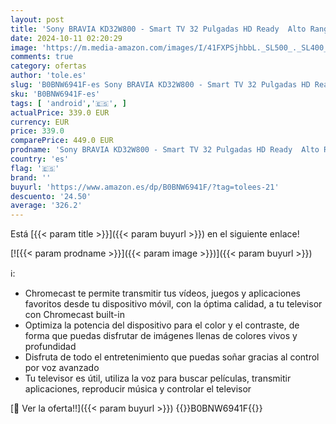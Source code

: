 ```yaml
---
layout: post
title: 'Sony BRAVIA KD32W800 - Smart TV 32 Pulgadas HD Ready  Alto Rango Dinámico HDR  Android TV  Negro  Modelo 2022'
date: 2024-10-11 02:20:29
image: 'https://m.media-amazon.com/images/I/41FXPSjhbbL._SL500_._SL400_.jpg'
comments: true
category: ofertas
author: 'tole.es'
slug: 'B0BNW6941F-es Sony BRAVIA KD32W800 - Smart TV 32 Pulgadas HD Ready Alto...'
sku: 'B0BNW6941F-es'
tags: [ 'android','🇪🇸', ]
actualPrice: 339.0 EUR
currency: EUR
price: 339.0
comparePrice: 449.0 EUR
prodname: 'Sony BRAVIA KD32W800 - Smart TV 32 Pulgadas HD Ready  Alto Rango Dinámico HDR  Android TV  Negro  Modelo 2022'
country: 'es'
flag: '🇪🇸'
brand: ''
buyurl: 'https://www.amazon.es/dp/B0BNW6941F/?tag=tolees-21'
descuento: '24.50'
average: '326.2'
---
```


Está [{{< param title >}}]({{< param buyurl >}}) en el siguiente enlace!

[![{{< param prodname >}}]({{< param image >}})]({{< param buyurl >}})

ℹ️:

- Chromecast te permite transmitir tus vídeos, juegos y aplicaciones favoritos desde tu dispositivo móvil, con la óptima calidad, a tu televisor con Chromecast built-in
- Optimiza la potencia del dispositivo para el color y el contraste, de forma que puedas disfrutar de imágenes llenas de colores vivos y profundidad
- Disfruta de todo el entretenimiento que puedas soñar gracias al control por voz avanzado
- Tu televisor es útil, utiliza la voz para buscar películas, transmitir aplicaciones, reproducir música y controlar el televisor

[🛒 Ver la oferta!!]({{< param buyurl >}})
{{<world>}}B0BNW6941F{{</world>}}
